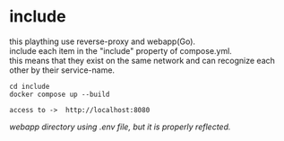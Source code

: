 # include
this plaything use reverse-proxy and webapp(Go).  
include each item in the "include" property of compose.yml.  
this means that they exist on the same network and can recognize each other by their service-name.
  
    cd include
    docker compose up --build

    access to ->  http://localhost:8080
  
_webapp directory using .env file, but it is properly reflected._